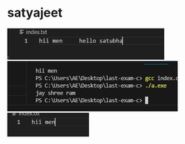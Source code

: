 # satyajeet
![alt text](<WhatsApp Image 2024-02-02 at 12.34.09 PM.jpeg>)
![alt text](<WhatsApp Image 2024-02-02 at 12.34.09 PM (1).jpeg>)
![alt text](<WhatsApp Image 2024-02-02 at 12.34.09 PM (2).jpeg>)